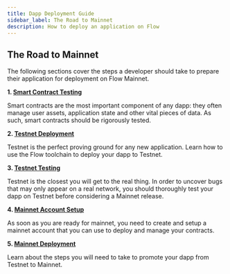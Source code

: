 ```yaml
---
title: Dapp Deployment Guide
sidebar_label: The Road to Mainnet
description: How to deploy an application on Flow
---
```


## The Road to Mainnet

The following sections cover the steps a developer should take to prepare their application for deployment on Flow Mainnet.

**1. [Smart Contract Testing](./contract-testing)**

Smart contracts are the most important component of any dapp:
they often manage user assets, application state and other vital pieces of data.
As such, smart contracts should be rigorously tested.

**2. [Testnet Deployment](./testnet-deployment)**

Testnet is the perfect proving ground for any new application.
Learn how to use the Flow toolchain to deploy your dapp to Testnet.

**3. [Testnet Testing](./testnet-testing)**

Testnet is the closest you will get to the real thing.
In order to uncover bugs that may only appear on a real network,
you should thoroughly test your dapp on Testnet before considering a Mainnet release.

**4. [Mainnet Account Setup](./mainnet-account-setup)**

As soon as you are ready for mainnet, you need to create and setup a mainnet account that you can use to deploy and manage your contracts.

**5. [Mainnet Deployment](./mainnet-deployment)**

Learn about the steps you will need to take to promote your dapp from Testnet to Mainnet.
